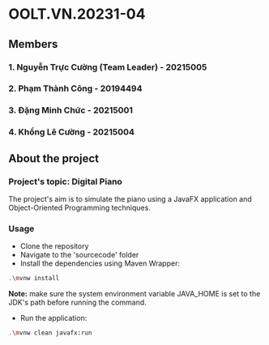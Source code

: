 # OOLT.VN.20231-04
## Members
### 1. Nguyễn Trực Cường (Team Leader) - 20215005
### 2. Phạm Thành Công - 20194494
### 3. Đặng Minh Chức - 20215001
### 4. Khổng Lê Cường - 20215004
## About the project
### Project's topic: Digital Piano
The project's aim is to simulate the piano using a JavaFX application and Object-Oriented Programming techniques.
### Usage
- Clone the repository
- Navigate to the 'sourcecode' folder
- Install the dependencies using Maven Wrapper:
```sh
.\mvnw install
```
**Note:** make sure the system environment variable JAVA_HOME is set to the JDK's path before running the command.
- Run the application:
```sh
.\mvnw clean javafx:run
```

